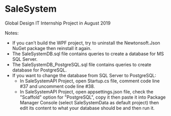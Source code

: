 # SaleSystem
Global Design IT Internship Project in August 2019

Notes:
- If you can't build the WPF project, try to uninstall the Newtonsoft.Json NuGet package then reinstall it again.
- The SaleSystemDB.sql file contains queries to create a database for MS SQL Server.
- The SaleSystemDB_PostgreSQL.sql file contains queries to create database for PostgreSQL.
- If you want to change the database from SQL Server to PostgreSQL:
  + In SaleSystemAPI Project, open Startup.cs file, comment code line #37 and uncomment code line #38.
  + In SaleSystemAPI Project, open appsettings.json file, check the "Scaffold" option for "PostgreSQL", copy it then paste it into Package Manager Console (select SaleSystemData as default project) then edit its content to what your database should be and then run it.

